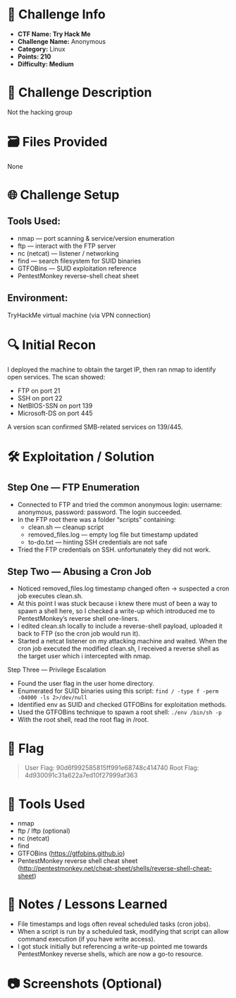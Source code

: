 # 📌 Challenge Info

- **CTF Name: Try Hack Me**
- **Challenge Name:** Anonymous
- **Category:** Linux
- **Points: 210**
- **Difficulty: Medium**

# 🧠 Challenge Description

Not the hacking group

# 🗃️ Files Provided

None

# 🌐 Challenge Setup

## Tools Used:
- nmap — port scanning & service/version enumeration
- ftp — interact with the FTP server
- nc (netcat) — listener / networking
- find — search filesystem for SUID binaries
- GTFOBins — SUID exploitation reference
- PentestMonkey reverse-shell cheat sheet

## Environment:
TryHackMe virtual machine (via VPN connection)

# 🔍 Initial Recon

I deployed the machine to obtain the target IP, then ran nmap to identify open services. The scan showed:

- FTP on port 21
- SSH on port 22
- NetBIOS-SSN on port 139
- Microsoft-DS on port 445

A version scan confirmed SMB-related services on 139/445. 


# 🛠️ Exploitation / Solution

## Step One — FTP Enumeration
- Connected to FTP and tried the common anonymous login: username: anonymous, password: password. The login succeeded.
- In the FTP root there was a folder “scripts” containing:
  - clean.sh — cleanup script
  - removed_files.log — empty log file but timestamp updated
  - to-do.txt — hinting SSH credentials are not safe
- Tried the FTP credentials on SSH. unfortunately they did not work.

## Step Two — Abusing a Cron Job

- Noticed removed_files.log timestamp changed often → suspected a cron job executes clean.sh.
- At this point I was stuck because i knew there must of been a way to spawn a shell here, so I checked a write-up which introduced me to PentestMonkey’s reverse shell one-liners.
- I edited clean.sh locally to include a reverse-shell payload, uploaded it back to FTP (so the cron job would run it).
- Started a netcat listener on my attacking machine and waited. When the cron job executed the modified clean.sh, I received a reverse shell as the target user which i intercepted with nmap.

Step Three — Privilege Escalation
- Found the user flag in the user home directory.
- Enumerated for SUID binaries using this script: `find / -type f -perm -04000 -ls 2>/dev/null`
- Identified env as SUID and checked GTFOBins for exploitation methods.
- Used the GTFOBins technique to spawn a root shell: `./env /bin/sh -p`
- With the root shell, read the root flag in /root.

# 🏴 Flag

> User Flag: 90d6f992585815ff991e68748c414740
> Root Flag: 4d930091c31a622a7ed10f27999af363

# 🧪 Tools Used

- nmap
- ftp / lftp (optional)
- nc (netcat)
- find
- GTFOBins (https://gtfobins.github.io)
- PentestMonkey reverse shell cheat sheet (http://pentestmonkey.net/cheat-sheet/shells/reverse-shell-cheat-sheet)

# 📝 Notes / Lessons Learned

- File timestamps and logs often reveal scheduled tasks (cron jobs).
- When a script is run by a scheduled task, modifying that script can allow command execution (if you have write access).
- I got stuck initially but referencing a write-up pointed me towards PentestMonkey reverse shells, which are now a go-to resource.

# 📷 Screenshots (Optional)
